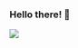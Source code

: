 ### Hello there! 👋

<img align="center" src="https://github-readme-stats.vercel.app/api?username=RadonCoding&show_icons=true&include_all_commits=true&show_icons=true&title_color=fff&icon_color=79ff97&text_color=9f9f9f&bg_color=151515" />
